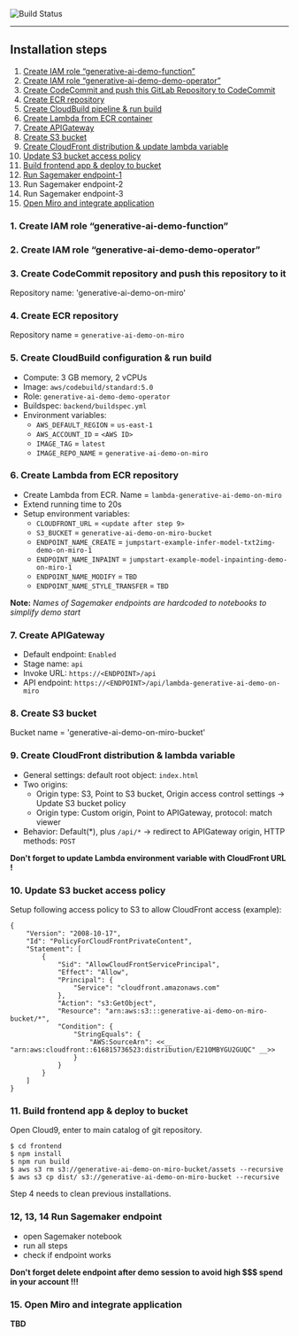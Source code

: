 ![Build Status](https://gitlab.com/pages/plain-html/badges/master/build.svg)

---
## Installation steps
1. [Create IAM role “generative-ai-demo-function”](#1-create-iam-role-generative-ai-demo-function)
2. [Create IAM role “generative-ai-demo-demo-operator”](#2-create-iam-role-generative-ai-demo-demo-operator)
3. [Create CodeCommit and push this GitLab Repository to CodeCommit](#3-create-codecommit-repository-and-push-this-repository-to-it)
4. [Create ECR repository](#4-create-ecr-repository) 
5. [Create CloudBuild pipeline & run build](#5-create-cloudbuild-configuration--run-build)
6. [Create Lambda from ECR container](#6-create-lambda-from-ecr-repository)
7. [Create APIGateway](#7-create-apigateway)
8. [Create S3 bucket](#8-create-s3-bucket)
9. [Create CloudFront distribution & update lambda variable](#9-create-cloudfront-distribution--lambda-variable)
10. [Update S3 bucket access policy](#10-update-s3-bucket-access-policy)
11. [Build frontend app & deploy to bucket](#11-build-frontend-app--deploy-to-bucket)
12. [Run Sagemaker endpoint-1](#12-13-14-run-sagemaker-endpoint)
13. Run Sagemaker endpoint-2
14. Run Sagemaker endpoint-3
15. [Open Miro and integrate application](#15-open-miro-and-integrate-application)

### 1. Create IAM role “generative-ai-demo-function”


### 2. Create IAM role “generative-ai-demo-demo-operator”


### 3. Create CodeCommit repository and push this repository to it

Repository name: 'generative-ai-demo-on-miro'

### 4. Create ECR repository
Repository name = `generative-ai-demo-on-miro`

### 5. Create CloudBuild configuration & run build
- Compute: 3 GB memory, 2 vCPUs
- Image: `aws/codebuild/standard:5.0`
- Role: `generative-ai-demo-demo-operator`
- Buildspec: `backend/buildspec.yml`
- Environment variables:
  - `AWS_DEFAULT_REGION` = `us-east-1`
  - `AWS_ACCOUNT_ID` = `<AWS ID>`
  - `IMAGE_TAG` = `latest`
  - `IMAGE_REPO_NAME` = `generative-ai-demo-on-miro`

### 6. Create Lambda from ECR repository

- Create Lambda from ECR. Name = `lambda-generative-ai-demo-on-miro`
- Extend running time to 20s
- Setup environment variables:
  - `CLOUDFRONT_URL` = `<update after step 9>`
  - `S3_BUCKET` = `generative-ai-demo-on-miro-bucket`
  - `ENDPOINT_NAME_CREATE` = `jumpstart-example-infer-model-txt2img-demo-on-miro-1`
  - `ENDPOINT_NAME_INPAINT` = `jumpstart-example-model-inpainting-demo-on-miro-1`
  - `ENDPOINT_NAME_MODIFY` = `TBD`
  - `ENDPOINT_NAME_STYLE_TRANSFER` = `TBD`

**Note:** *Names of Sagemaker endpoints are hardcoded to notebooks to simplify demo start*

### 7. Create APIGateway

- Default endpoint: `Enabled`
- Stage name: `api`
- Invoke URL: `https://<ENDPOINT>/api`
- API endpoint: `https://<ENDPOINT>/api/lambda-generative-ai-demo-on-miro`

### 8. Create S3 bucket

Bucket name = 'generative-ai-demo-on-miro-bucket'

### 9. Create CloudFront distribution & lambda variable

- General settings: default root object: `index.html`
- Two origins:
  - Origin type: S3, Point to S3 bucket, Origin access control settings -> Update S3 bucket policy
  - Origin type: Custom origin, Point to APIGateway, protocol: match viewer
- Behavior: Default(*), plus `/api/*` -> redirect to APIGateway origin, HTTP methods: `POST`

**Don't forget to update Lambda environment variable with CloudFront URL !**

### 10. Update S3 bucket access policy

Setup following access policy to S3 to allow CloudFront access (example):
```
{
    "Version": "2008-10-17",
    "Id": "PolicyForCloudFrontPrivateContent",
    "Statement": [
        {
            "Sid": "AllowCloudFrontServicePrincipal",
            "Effect": "Allow",
            "Principal": {
                "Service": "cloudfront.amazonaws.com"
            },
            "Action": "s3:GetObject",
            "Resource": "arn:aws:s3:::generative-ai-demo-on-miro-bucket/*",
            "Condition": {
                "StringEquals": {
                    "AWS:SourceArn": <<__ "arn:aws:cloudfront::616815736523:distribution/E21OMBYGU2GUQC" __>>
                }
            }
        }
    ]
}

```

### 11. Build frontend app & deploy to bucket

Open Cloud9, enter to main catalog of git repository.
````
$ cd frontend
$ npm install
$ npm run build
$ aws s3 rm s3://generative-ai-demo-on-miro-bucket/assets --recursive
$ aws s3 cp dist/ s3://generative-ai-demo-on-miro-bucket --recursive
````
Step 4 needs to clean previous installations.

### 12, 13, 14 Run Sagemaker endpoint

- open Sagemaker notebook
- run all steps
- check if endpoint works

**Don't forget delete endpoint after demo session to avoid high $$$ spend in your account !!!**

### 15. Open Miro and integrate application

**TBD**

